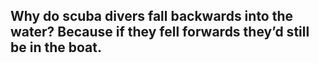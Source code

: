 ## Why do scuba divers fall backwards into the water? Because if they fell forwards they’d still be in the boat.

